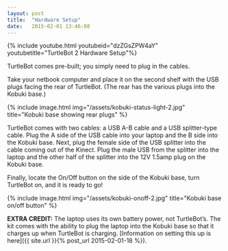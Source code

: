 ```yaml
---
layout: post
title:  "Hardware Setup"
date:   2015-02-01 13:46:08
---
```


{% include youtube.html youtubeid="dzZGsZPW4aY" youtubetitle="TurtleBot 2 Hardware Setup"%}

TurtleBot comes pre-built; you simply need to plug in the cables.

Take your netbook computer and place it on the second shelf with the USB plugs facing the rear of TurtleBot. (The rear has the various plugs into the Kobuki base.)

{% include image.html img="/assets/kobuki-status-light-2.jpg" title="Kobuki base showing rear plugs" %}

TurtleBot comes with two cables: a USB A-B cable and a USB splitter-type cable. Plug the A side of the USB cable into your laptop and the B side into the Kobuki base. Next, plug the female side of the USB splitter into the cable coming out of the Kinect. Plug the male USB from the splitter into the laptop and the other half of the splitter into the 12V 1.5amp plug on the Kobuki base.

Finally, locate the On/Off button on the side of the Kobuki base, turn TurtleBot on, and it is ready to go!

{% include image.html img="/assets/kobuki-onoff-2.jpg" title="Kobuki base on/off button" %}

**EXTRA CREDIT:** The laptop uses its own battery power, not TurtleBot’s. The kit comes with the ability to plug the laptop into the Kobuki base so that it charges up when TurtleBot is charging. [Information on setting this up is here]({{ site.url }}{% post_url 2015-02-01-18 %}).

